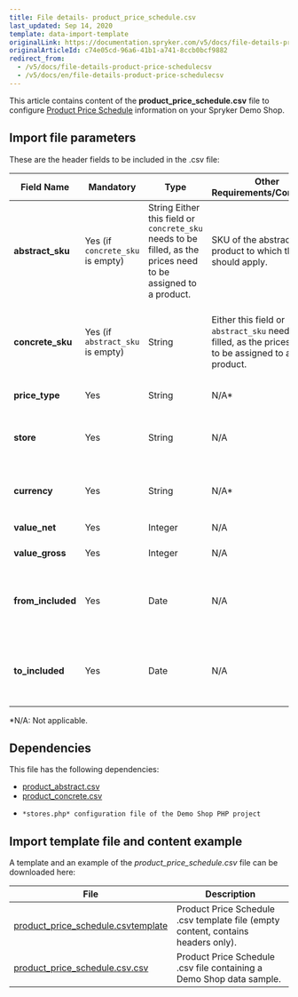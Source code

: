 ```yaml
---
title: File details- product_price_schedule.csv
last_updated: Sep 14, 2020
template: data-import-template
originalLink: https://documentation.spryker.com/v5/docs/file-details-product-price-schedulecsv
originalArticleId: c74e05cd-96a6-41b1-a741-8ccb0bcf9882
redirect_from:
  - /v5/docs/file-details-product-price-schedulecsv
  - /v5/docs/en/file-details-product-price-schedulecsv
---
```


This article contains content of the **product_price_schedule.csv** file to configure [Product Price Schedule](/docs/scos/user/features/{{page.version}}/scheduled-prices-feature-overview.html) information on your Spryker Demo Shop.

## Import file parameters
These are the header fields to be included in the .csv file:

| Field Name | Mandatory | Type | Other Requirements/Comments | Description |
| --- | --- | --- | --- | --- |
| **abstract_sku** | Yes (if `concrete_sku` is empty) | String Either this field or `concrete_sku` needs to be filled, as the prices need to be assigned to a product. | SKU of the abstract product to which the price should apply. |
| **concrete_sku** | Yes (if `abstract_sku` is empty) | String |Either this field or `abstract_sku` needs to be filled, as the prices need to be assigned to a product. | SKU of the concrete product to which the price should apply. |
| **price_type** | Yes | String |N/A* | Defines the price type. |
| **store** | Yes | String |N/A | Store to which this price should apply. |
| **currency** | Yes | String |N/A* | Defines in which currency the price is. |
| **value_net** | Yes | Integer |N/A | Sets the net price. |
| **value_gross** | Yes | Integer |N/A | Sets the gross price. |
| **from_included** | Yes | Date |N/A | Sets the date from which these price conditions are valid. |
| **to_included** | Yes | Date |N/A | Sets the date to which these price conditions are valid. |
*N/A: Not applicable.

## Dependencies

This file has the following dependencies:
* [product_abstract.csv](/docs/scos/dev/data-import/{{page.version}}/data-import-categories/catalog-setup/products/file-details-product-abstract.csv.html)
* [product_concrete.csv](/docs/scos/dev/data-import/{{page.version}}/data-import-categories/catalog-setup/products/file-details-product-concrete.csv.html)
*     *stores.php* configuration file of the Demo Shop PHP project

## Import template file and content example
A template and an example of the *product_price_schedule.csv*  file can be downloaded here:

| File | Description |
| --- | --- |
| [product_price_schedule.csvtemplate](https://spryker.s3.eu-central-1.amazonaws.com/docs/Developer+Guide/Back-End/Data+Manipulation/Data+Ingestion/Data+Import/Data+Import+Categories/Catalog+Setup/Pricing/Template+product_price_schedule.csv) | Product Price Schedule .csv template file (empty content, contains headers only). |
| [product_price_schedule.csv.csv](https://spryker.s3.eu-central-1.amazonaws.com/docs/Developer+Guide/Back-End/Data+Manipulation/Data+Ingestion/Data+Import/Data+Import+Categories/Catalog+Setup/Pricing/product_price_schedule.csv) | Product Price Schedule .csv file containing a Demo Shop data sample. |
